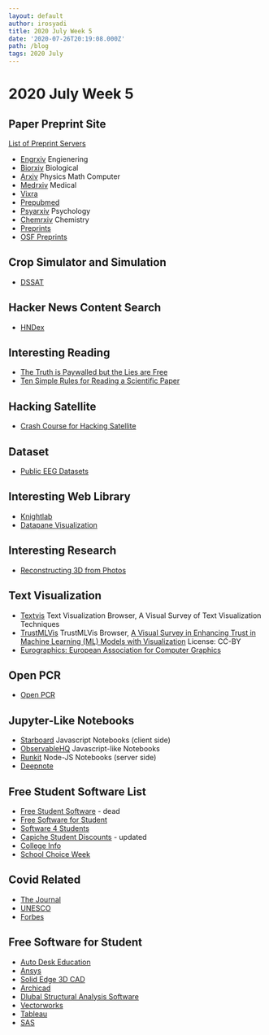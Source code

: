 ```yaml
---
layout: default
author: irosyadi
title: 2020 July Week 5
date: '2020-07-26T20:19:08.000Z'
path: /blog
tags: 2020 July
---
```


# 2020 July Week 5

## Paper Preprint Site

[List of Preprint Servers](https://asapbio.org/preprint-servers)

* [Engrxiv](https://engrxiv.org/) Engienering
* [Biorxiv](https://www.biorxiv.org/) Biological
* [Arxiv](https://arxiv.org/) Physics Math Computer
* [Medrxiv](https://www.medrxiv.org/) Medical
* [Vixra](https://vixra.org/)
* [Prepubmed](http://www.prepubmed.org/)
* [Psyarxiv](https://psyarxiv.com/) Psychology
* [Chemrxiv](https://chemrxiv.org/) Chemistry
* [Preprints](https://www.preprints.org/)
* [OSF Preprints](https://osf.io/preprints/)

## Crop Simulator and Simulation

* [DSSAT](https://dssat.net/)

## Hacker News Content Search

* [HNDex](https://hndex.org/)

## Interesting Reading

* [The Truth is Paywalled but the Lies are Free](https://www.currentaffairs.org/2020/08/the-truth-is-paywalled-but-the-lies-are-free/)
* [Ten Simple Rules for Reading a Scientific Paper](https://journals.plos.org/ploscompbiol/article?id=10.1371/journal.pcbi.1008032)

## Hacking Satellite

* [Crash Course for Hacking Satellite](https://nyan-sat.com/chapter0.html)

## Dataset

* [Public EEG Datasets](https://github.com/meagmohit/EEG-Datasets)

## Interesting Web Library

* [Knightlab](https://cdn.knightlab.com/)
* [Datapane Visualization](https://datapane.com/gallery/)

## Interesting Research

* [Reconstructing 3D from Photos](https://nerf-w.github.io/)

## Text Visualization

* [Textvis](https://textvis.lnu.se/) Text Visualization Browser, A Visual Survey of Text Visualization Techniques
* [TrustMLVis](https://trustmlvis.lnu.se/)  TrustMLVis Browser, [A Visual Survey in Enhancing Trust in Machine Learning \(ML\) Models with Visualization](https://diglib.eg.org/handle/10.1111/cgf14034) License: CC-BY
* [Eurographics: European Association for Computer Graphics](https://diglib.eg.org/handle/10.1111/cgf14034)

## Open PCR

* [Open PCR](https://openpcr.org/)

## Jupyter-Like Notebooks

* [Starboard](https://starboard.gg/) Javascript Notebooks \(client side\)
* [ObservableHQ](https://observablehq.com/) Javascript-like Notebooks
* [Runkit](https://runkit.com/) Node-JS Notebooks \(server side\)
* [Deepnote](https://deepnote.com/)

## Free Student Software List

* [Free Student Software](http://freestudentsoftware.com/) - dead
* [Free Software for Student](https://onthehub.com/product-category/free-software/)
* [Software 4 Students](https://www.software4students.co.uk/)
* [Capiche Student Discounts](https://capiche.com/e/student-software-discounts) - updated
* [College Info](https://collegeinfogeek.com/student-discounts/)
* [School Choice Week](https://schoolchoiceweek.com/keep-learning/)

## Covid Related

* [The Journal](https://thejournal.com/articles/2020/03/13/free-resources-ed-tech-companies-step-up-during-coronavirus-outbreak.aspx)
* [UNESCO](https://en.unesco.org/covid19/educationresponse/solutions)
* [Forbes](https://www.forbes.com/sites/martingiles/2020/03/19/free-software-for-businesses-and-schools-covid19/#2769dae6752d)

## Free Software for Student

* [Auto Desk Education](https://www.autodesk.com/education/free-software/featured)
* [Ansys](https://www.ansys.com/academic)
* [Solid Edge 3D CAD](https://www.plm.automation.siemens.com/plmapp/education/solid-edge/en_us/free-software/student)
* [Archicad](https://myarchicad.com/)
* [Dlubal Structural Analysis Software](https://www.dlubal.com/en/education/students/free-structural-analysis-software-for-students)
* [Vectorworks](https://www.vectorworks.net/en-US/education)
* [Tableau](https://www.tableau.com/academic/teaching)
* [SAS](https://www.sas.com/en_us/learn/academic-programs/educators.html)

